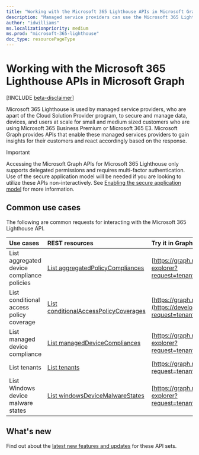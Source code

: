 ```yaml
---
title: "Working with the Microsoft 365 Lighthouse APIs in Microsoft Graph"
description: "Managed service providers can use the Microsoft 365 Lighthouse APIs in Microsoft Graph to manage and secure data, devices, and identities for their customers."
author: "idwilliams"
ms.localizationpriority: medium
ms.prod: "microsoft-365-lighthouse"
doc_type: resourcePageType
---
```


# Working with the Microsoft 365 Lighthouse APIs in Microsoft Graph

[!INCLUDE [beta-disclaimer](../../includes/beta-disclaimer.md)]

Microsoft 365 Lighthouse is used by managed service providers, who are apart of the Cloud Solution Provider program, to secure and manage data, devices, and users at scale for small and medium sized customers who are using Microsoft 365 Business Premium or Microsoft 365 E3. Microsoft Graph provides APIs that enable these managed services providers to gain insights for their customers and react accordingly based on the response.

> [!IMPORTANT]
> Accessing the Microsoft Graph APIs for Microsoft 365 Lighthouse only supports delegated permissions and requires multi-factor authentication. Use of the secure application model will be needed if you are looking to utilize these APIs non-interactively. See [Enabling the secure application model](../../../concepts/auth-cloudsolutionprovider.md) for more information.

## Common use cases

The following are common requests for interacting with the Microsoft 365 Lighthouse API.

| **Use cases**   | **REST resources** | **Try it in Graph Explorer** |
|:----------------|:-------------------|:-----------------------------|
| List aggregated device compliance policies | [List aggregatedPolicyCompliances](../api/managedtenants-managedtenant-list-aggregatedpolicycompliances.md) | [https://graph.microsoft.com/beta/tenantRelationships/managedTenants/aggregatedPolicyCompliances](https://developer.microsoft.com/graph/graph-explorer?request=tenantRelationships/managedTenants/aggregatedPolicyCompliances&method=GET&version=beta&GraphUrl=https://graph.microsoft.com) |
| List conditional access policy coverage | [List conditionalAccessPolicyCoverages](../api/managedtenants-managedtenant-list-conditionalaccesspolicycoverages.md) | [https://graph.microsoft.com/beta/tenantRelationships/managedTenants/conditionalAccessPolicyCoverages](https://developer.microsoft.com/graph/graph-explorer?request=tenantRelationships/managedTenants/conditionalAccessPolicyCoverages&method=GET&version=beta&GraphUrl=https://graph.microsoft.com) |
| List managed device compliance | [List managedDeviceCompliances](../api/managedtenants-managedtenant-list-manageddevicecompliances.md) | [https://graph.microsoft.com/beta/tenantRelationships/managedTenants/managedDeviceCompliances](https://developer.microsoft.com/graph/graph-explorer?request=tenantRelationships/managedTenants/managedDeviceCompliances&method=GET&version=beta&GraphUrl=https://graph.microsoft.com) |
| List tenants | [List tenants](../api/managedtenants-managedtenant-list-tenants.md) | [https://graph.microsoft.com/beta/tenantRelationships/managedTenants/tenants](https://developer.microsoft.com/graph/graph-explorer?request=tenantRelationships/managedTenants/tenants&method=GET&version=beta&GraphUrl=https://graph.microsoft.com) |
| List Windows device malware states | [List windowsDeviceMalwareStates](../api/managedtenants-managedtenant-list-windowsdevicemalwarestates.md) | [https://graph.microsoft.com/beta/tenantRelationships/managedTenants/windowsDeviceMalwareStates](https://developer.microsoft.com/graph/graph-explorer?request=tenantRelationships/managedTenants/windowsDeviceMalwareStates&method=GET&version=beta&GraphUrl=https://graph.microsoft.com) |

## What's new

Find out about the [latest new features and updates](/graph/whats-new-overview) for these API sets.
